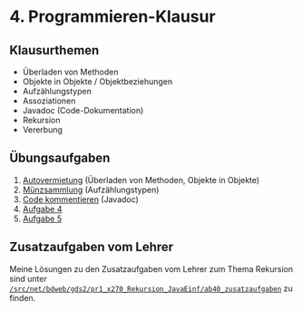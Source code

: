 # 4. Programmieren-Klausur

## Klausurthemen

- Überladen von Methoden
- Objekte in Objekte / Objektbeziehungen
- Aufzählungstypen
- Assoziationen
- Javadoc (Code-Dokumentation)
- Rekursion
- Vererbung

## Übungsaufgaben

1. [Autovermietung](aufgabe01) (Überladen von Methoden, Objekte in Objekte)
2. [Münzsammlung](aufgabe02) (Aufzählungstypen)
3. [Code kommentieren](aufgabe03) (Javadoc)
4. [Aufgabe 4](aufgabe04)
5. [Aufgabe 5](aufgabe05)

## Zusatzaufgaben vom Lehrer

Meine Lösungen zu den Zusatzaufgaben vom Lehrer zum Thema Rekursion
sind
unter [`/src/net/bdweb/gds2/pr1_x270_Rekursion_JavaEinf/ab40_zusatzaufgaben`](../pr1_x270_Rekursion_JavaEinf/ab40_zusatzaufgaben)
zu finden.
